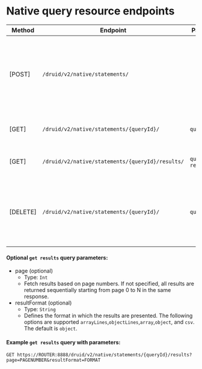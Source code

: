 # Native query resource endpoints

| Method   | Endpoint                                         | Parameters                      | Data                                                                                                                 | Description                                                                                            |
|----------|--------------------------------------------------|---------------------------------|----------------------------------------------------------------------------------------------------------------------|--------------------------------------------------------------------------------------------------------|
| [POST]   | `/druid/v2/native/statements/`                   |                                 | Native query. Example:`{"queryType": "scan","dataSource": {"type": "table","name": "bar"}, <...>, "context": {...}}` | Accepts standard Druid Native Queries. Possible query types accepted: GroupBy, Scan(with legacy=false) |
| [GET]    | `/druid/v2/native/statements/{queryId}/`         | `queryId`                       |                                                                                                                      | Returns status of query with selected id                                                               |
| [GET]    | `/druid/v2/native/statements/{queryId}/results/` | `queryId` `page` `resultFormat` |                                                                                                                      | Returns the results of the query with the given id.                                                    |
| [DELETE] | `/druid/v2/native/statements/{queryId}/`         | `queryId`                       |                                                                                                                      | Cancelles query with selected id if it's in `ACCEPTED` or `RUNNING` statuses, else do nothing          |

#### Optional `get results` query parameters:
* page (optional)
    * Type: `Int`
    * Fetch results based on page numbers. If not specified, all results are returned sequentially starting from page 0 to N in the same response.
* resultFormat (optional)
    * Type: `String`
    * Defines the format in which the results are presented. The following options are supported `arrayLines`,`objectLines`,`array`,`object`, and `csv`. The default is `object`.

#### Example `get results` query with parameters:
`GET https://ROUTER:8888/druid/v2/native/statements/{queryId}/results?page=PAGENUMBER&resultFormat=FORMAT`